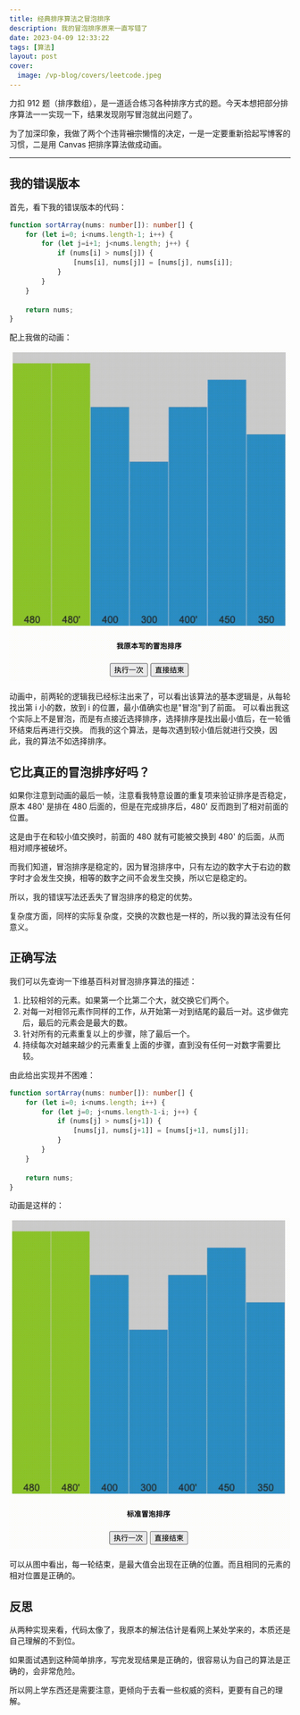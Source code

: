 ```yaml
---
title: 经典排序算法之冒泡排序
description: 我的冒泡排序原来一直写错了
date: 2023-04-09 12:33:22
tags: [算法]
layout: post
cover:
  image: /vp-blog/covers/leetcode.jpeg
---
```


力扣 912 题（排序数组），是一道适合练习各种排序方式的题。今天本想把部分排序算法一一实现一下，结果发现刚写冒泡就出问题了。

为了加深印象，我做了两个个违背~~祖宗~~懒惰的决定，一是一定要重新拾起写博客的习惯，二是用 Canvas 把排序算法做成动画。

***

## 我的错误版本

首先，看下我的错误版本的代码：

```typescript
function sortArray(nums: number[]): number[] {
    for (let i=0; i<nums.length-1; i++) {
        for (let j=i+1; j<nums.length; j++) {
            if (nums[i] > nums[j]) {
                [nums[i], nums[j]] = [nums[j], nums[i]];
            }
        }
    }

    return nums;
}
```

配上我做的动画：

![](/resources/2023-04-09/01.gif)

动画中，前两轮的逻辑我已经标注出来了，可以看出该算法的基本逻辑是，从每轮找出第 i 小的数，放到 i 的位置，最小值确实也是"冒泡"到了前面。
可以看出我这个实际上不是冒泡，而是有点接近选择排序，选择排序是找出最小值后，在一轮循环结束后再进行交换。
而我的这个算法，是每次遇到较小值后就进行交换，因此，我的算法不如选择排序。


## 它比真正的冒泡排序好吗？

如果你注意到动画的最后一帧，注意看我特意设置的重复项来验证排序是否稳定，原本 480' 是排在 480 后面的，但是在完成排序后，480' 反而跑到了相对前面的位置。

这是由于在和较小值交换时，前面的 480 就有可能被交换到 480' 的后面，从而相对顺序被破坏。

而我们知道，冒泡排序是稳定的，因为冒泡排序中，只有左边的数字大于右边的数字时才会发生交换，相等的数字之间不会发生交换，所以它是稳定的。

所以，我的错误写法还丢失了冒泡排序的稳定的优势。

复杂度方面，同样的实际复杂度，交换的次数也是一样的，所以我的算法没有任何意义。


## 正确写法

我们可以先查询一下维基百科对冒泡排序算法的描述：

1. 比较相邻的元素。如果第一个比第二个大，就交换它们两个。
2. 对每一对相邻元素作同样的工作，从开始第一对到结尾的最后一对。这步做完后，最后的元素会是最大的数。
3. 针对所有的元素重复以上的步骤，除了最后一个。 
4. 持续每次对越来越少的元素重复上面的步骤，直到没有任何一对数字需要比较。

由此给出实现并不困难：

```typescript
function sortArray(nums: number[]): number[] {
    for (let i=0; i<nums.length; i++) {
        for (let j=0; j<nums.length-1-i; j++) {
            if (nums[j] > nums[j+1]) {
                [nums[j], nums[j+1]] = [nums[j+1], nums[j]];
            }
        }
    }

    return nums;
}
```

动画是这样的：

![](/resources/2023-04-09/02.gif)

可以从图中看出，每一轮结束，是最大值会出现在正确的位置。而且相同的元素的相对位置是正确的。


## 反思

从两种实现来看，代码太像了，我原本的解法估计是看网上某处学来的，本质还是自己理解的不到位。

如果面试遇到这种简单排序，写完发现结果是正确的，很容易认为自己的算法是正确的，会非常危险。

所以网上学东西还是需要注意，更倾向于去看一些权威的资料，更要有自己的理解。

